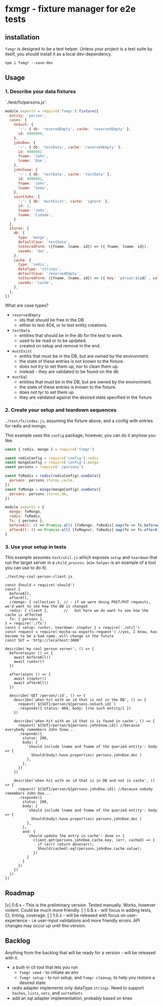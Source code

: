 # fxmgr - fixture manager for e2e tests

## installation

`fxmgr` is designed to be a test helper. Unless your project is a test suite by
itself, you should install it as a local dev-dependency.

```
npm i fxmgr --save-dev
```

## Usage

### 1. Describe your data fixtures

`./test/fx/persons.js':

```javascript
module.exports = require('fxmgr').fixture({
  entity: 'person',
  cases: {
    noSuch: {
      '~': { db: 'reseredEmpty', cache: 'reservedEmpty' },
      id: 9900000,
    },
    johnDoe: {
      '~': { db: 'testData', cache: 'reservedEmpty' },
      id: 9000001
      fname: 'John',
      lname: 'Doe',
    },
    johnSnow: {
      '~': { db: 'testData', cache: 'testData' },
      id: 9000002,
      fname: 'John',
      lname: 'Snow',
    },
    saintJohn: {
      '~': { db: 'mustExist', cache: 'ignore' },
      id: 1,
      fname: 'John',
      lname: 'Cidade',
    }
  },
  stores: {
    db: {
      type: 'mongo',
      defaultCase: 'testData',
      toStoredForm: ({fname, lname, id}) => ({ fname, lname, id}),
      saveAs: 'doc',
    },
    cache: {
      type: 'redis',
      dataType: 'strings',
      defaultCase: 'reservedEmpty',
      toStoredForm: ({fname, lname, id}) => ({ key: `person:${id}`, value: JSON.stringify({id, fname, lname}),
      saveAs: 'cache',      
    },
  },
})
```

What are case types?

  - `reservedEmpty`
     - ids that should be free in the DB
     - either to test 404, or to test entity creations.
  - `testData` 
     - entities that should be in the db for the test to work. 
     - used to be read or to be updated.
     - created on setup and remove in the end.
  - `mustExist` 
     - entitis that must be in the DB, but are owned by the environment. 
     - the state of these entries is not known to the fixture.
     - does not try to set them up, nor to clean them up.
     - instead - they are validated to be found on the db
  - `mustEql`
     - entities that must be in the DB, but are owned by the environment.
     - the state of these entries is known to the fixture.
     - does not tyr to set them up
     - they are validated against the desired state specified in the fixture


### 2. Create your setup and teardown sequences

`./test/fx/index.js`, assuming the fixture above, and a config with entries
for redis and mongo.

This example uses the `config` package, however, you can do it anyhow you like.

```javascript
const { redis, mongo } = require('fxmgr')

const redisConfig = require('config').redis
const mongoConfig = require('config').mongo
const persons = require('./persons')

const fxRedis = redis(redisConfig).useData({
  persons: persons.stores.cache,
})
const fxMongo = mongo(mongoConfig).useData({
  persons: persons.stores.db,
})

module.exports = {
  mongo: fxMongo,
  redis: fxRedis,
  fx: { persons },
  beforeAll: () => Promise.all( [fxMongo, fxRedis].map(fx => fx.beforeAll()),
  afterAll: () => Promise.all( [fxMogno), fxRedis].map(fx => fx.afterAll()),
}

```

### 3. Use your setup in tests

This example assumes `test/util.js` which exposes `setup` and `teardown` that 
run the target server in a `child_process`. 
(`e2e-helper` is an example of a tool you can use to do it).

`./test/my-cool-person-client.js`

```
const Should = require('should')
const { 
  beforeAll,
  afterAll, 
  //mongo: { collection }, // - if we were doing POST/PUT requests, we'd want to see how the DB is changed
  redis: { client },       //   but here we do want to see how the cache is affected
  fx: { persons },
} = require('./fx')
const { setup: runSvr, teardown: stopSvr } = require('./util')
const request = require('mocha-ui-exports-request') //yes, I know, has become to be a bad name. will change in the future
const SUT = 'http://localhost:3000'

describe('my cool person server', () => {
  before(async () => {
    await beforeAll()
    await runSvr()
  })

  after(async () => {
    await stopSvr()
    await afterAll()
  })

  describe('GET /person/:id', () => {
    describe('when hit with an id that is not in the DB', () => {
      request(`${SUT}/person/${persons.noSuch.id}`)
      .responds({ status: 404, body: [/no such entity/] })
    })

    describe('when hit with an id that is is found in cache', () => {
      request(`${SUT}/person/${persons.johnSnow.id}) //because everybody remembers John Snow...
      .responds({
        status: 200,
        body: {
          'should include lname and fname of the queried entity': body => {
            Should(body).have.properties( persons.johnDoe.doc )
          },
        },
      })
    })

    describe('when hit with an id that is in DB and not in cache', () => {
      request(`${SUT}/person/${persons.johnDoe.id}) //because nobody remembers John Doe...
      .responds({
        status: 200,
        body: {
          'should include lname and fname of the queried entity': body => {
            Should(body).have.properties( persons.johnDoe.doc )
          },
        },
        and: {
          'should update the entry in cache': done => {
             client.get(persons.johnDoe.cache.key, (err, cached) => {
               if (err) return done(err);
               Should(cached).eql(persons.johnDoe.cache.value);
             })
          }
        }
      })
    })
  })
})
```

## Roadmap
[v] 0.6.x - This is the preliminary version. Tested manually. Works, however 
    violent. Could be much more friendly.
[ ] 0.8.x - will focus in adding tests, CI, linting, coverage.
[ ] 1.0.x - will be released with focus on user-experience - i.e user-input 
    validations and more friendly errors.
    API changes may occur up until this version.

## Backlog
Anything from the backlog that will be ready for a version - will be released
with it.
- a built-in cli tool that lets you run 
   - `fxmgr seed` - to initiate an env
   - `fxmgr setup` - to run setup, and `fxmgr cleanup`, to help you restore a
      desired state 
- redis adapter implements only dataType `strings`. Need to support `hashes`,
  `lists`, `sets`, and `sortedSets`
- add an sql adapter implementation, probably based on knex


